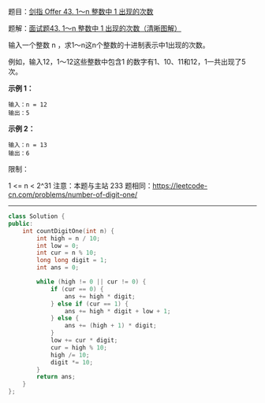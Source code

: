题目：[剑指 Offer 43. 1～n 整数中 1 出现的次数](https://leetcode.cn/problems/1nzheng-shu-zhong-1chu-xian-de-ci-shu-lcof/)

题解：[面试题43. 1～n 整数中 1 出现的次数（清晰图解）](https://leetcode.cn/problems/1nzheng-shu-zhong-1chu-xian-de-ci-shu-lcof/solution/mian-shi-ti-43-1n-zheng-shu-zhong-1-chu-xian-de-2/)

输入一个整数 n ，求1～n这n个整数的十进制表示中1出现的次数。

例如，输入12，1～12这些整数中包含1 的数字有1、10、11和12，1一共出现了5次。

**示例 1：**

```
输入：n = 12
输出：5
```

**示例 2：**

```
输入：n = 13
输出：6
```

限制：

1 <= n < 2^31
注意：本题与主站 233 题相同：https://leetcode-cn.com/problems/number-of-digit-one/

---

```c++
class Solution {
public:
    int countDigitOne(int n) {
        int high = n / 10;
        int low = 0;
        int cur = n % 10;
        long long digit = 1;
        int ans = 0;

        while (high != 0 || cur != 0) {
            if (cur == 0) {
                ans += high * digit;
            } else if (cur == 1) {
                ans += high * digit + low + 1;
            } else {
                ans += (high + 1) * digit;
            }
            low += cur * digit;
            cur = high % 10;
            high /= 10;
            digit *= 10;
        }
        return ans;
    }
};
```